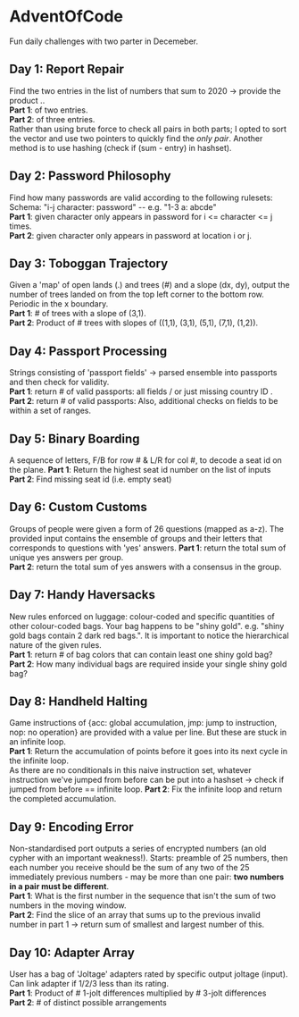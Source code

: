 # AdventOfCode
Fun daily challenges with two parter in Decemeber.

## Day 1: Report Repair
Find the two entries in the list of numbers that sum to 2020 -> provide the product ..<br>
__Part 1__:  of two entries.<br>
__Part 2__:  of three entries.<br>
Rather than using brute force to check all pairs in both parts; I opted to sort the vector and use two pointers to quickly find the *only pair*. Another method is to use hashing (check if (sum - entry) in hashset).

## Day 2: Password Philosophy
Find how many passwords are valid according to the following rulesets:<br>
Schema: "i-j character: password" -- e.g. "1-3 a: abcde"<br>
__Part 1__: given character only appears in password for i <= character <= j times.<br>
__Part 2__: given character only appears in password at location i or j.

## Day 3: Toboggan Trajectory
Given a 'map' of open lands (.) and trees (#) and a slope (dx, dy), output the number of trees landed on from the top left corner to the bottom row. Periodic in the x boundary.<br>
__Part 1__: \# of trees with a slope of (3,1).<br>
__Part 2__: Product of \# trees with slopes of ((1,1), (3,1), (5,1), (7,1), (1,2)).

## Day 4: Passport Processing
Strings consisting of 'passport fields' -> parsed ensemble into passports and then check for validity.<br>
__Part 1__: return \# of valid passports: all fields / or just missing country ID .<br>
__Part 2__: return \# of valid passports: Also, additional checks on fields to be within a set of ranges.<br>

## Day 5: Binary Boarding
A sequence of letters, F/B for row \# & L/R for col \#, to decode a seat id on the plane. 
__Part 1__: Return the highest seat id number on the list of inputs<br>
__Part 2__: Find missing seat id (i.e. empty seat) <br>


## Day 6: Custom Customs
Groups of people were given a form of 26 questions (mapped as a-z). The provided input contains the ensemble of groups and their letters that corresponds to questions with 'yes' answers.
__Part 1__: return the total sum of unique yes answers per group. <br>
__Part 2__: return the total sum of yes answers with a consensus in the group. <br>

## Day 7: Handy Haversacks
New rules enforced on luggage: colour-coded and specific quantities of other colour-coded bags. Your bag happens to be "shiny gold".
e.g. "shiny gold bags contain 2 dark red bags.". It is important to notice the hierarchical nature of the given rules.<br>
__Part 1__: return # of bag colors that can contain least one shiny gold bag? <br>
__Part 2__: How many individual bags are required inside your single shiny gold bag? <br>


## Day 8: Handheld Halting
Game instructions of {acc: global accumulation, jmp: jump to instruction, nop: no operation} are provided with a value per line. But these are stuck in an infinite loop.<br>
__Part 1__: Return the accumulation of points before it goes into its next cycle in the infinite loop. <br>
As there are no conditionals in this naive instruction set, whatever instruction we've jumped from before can be put into a hashset -> check if jumped from before == infinite loop.
__Part 2__: Fix the infinite loop and return the completed accumulation. <br>

## Day 9: Encoding Error
Non-standardised port outputs a series of encrypted numbers (an old cypher with an important weakness!). Starts: preamble of 25 numbers, then each number you receive should be the sum of any two of the 25 immediately previous numbers - may be more than one pair: __two numbers in a pair must be different__. <br>
__Part 1__: What is the first number in the sequence that isn't the sum of two numbers in the moving window.<br>
__Part 2__: Find the slice of an array that sums up to the previous invalid number in part 1 -> return sum of smallest and largest number of this.

## Day 10: Adapter Array
User has a bag of 'Joltage' adapters rated by specific output joltage (input). Can link adapter if 1/2/3 less than its rating.<br>
__Part 1__: Product of # 1-jolt differences multiplied by # 3-jolt differences<br>
__Part 2__: # of distinct possible arrangements<br>